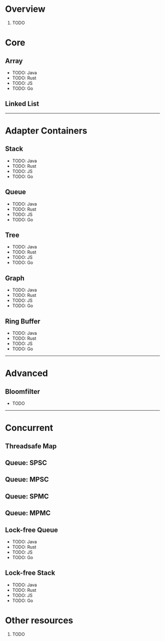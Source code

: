 # Overview
1. TODO


# Core

## Array
- TODO: Java
- TODO: Rust
- TODO: JS
- TODO: Go

## Linked List


--------
# Adapter Containers

## Stack
- TODO: Java
- TODO: Rust
- TODO: JS
- TODO: Go


## Queue
- TODO: Java
- TODO: Rust
- TODO: JS
- TODO: Go


## Tree
- TODO: Java
- TODO: Rust
- TODO: JS
- TODO: Go


## Graph
- TODO: Java
- TODO: Rust
- TODO: JS
- TODO: Go


## Ring Buffer
- TODO: Java
- TODO: Rust
- TODO: JS
- TODO: Go


--------
# Advanced

## Bloomfilter
- TODO


--------
# Concurrent

## Threadsafe Map

## Queue: SPSC

## Queue: MPSC

## Queue: SPMC

## Queue: MPMC


## Lock-free Queue
- TODO: Java
- TODO: Rust
- TODO: JS
- TODO: Go


## Lock-free Stack
- TODO: Java
- TODO: Rust
- TODO: JS
- TODO: Go


# Other resources
1. TODO

